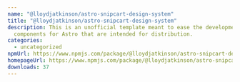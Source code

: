 ```yaml
---
name: "@lloydjatkinson/astro-snipcart-design-system"
title: "@lloydjatkinson/astro-snipcart-design-system"
description: This is an unofficial template meant to ease the development of
  components for Astro that are intended for distribution.
categories:
  - uncategorized
npmUrl: https://www.npmjs.com/package/@lloydjatkinson/astro-snipcart-design-system
homepageUrl: https://www.npmjs.com/package/@lloydjatkinson/astro-snipcart-design-system
downloads: 37
---
```

